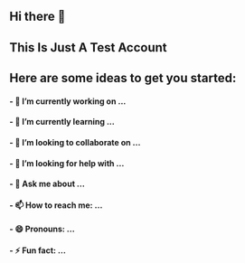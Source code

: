 ## Hi there 👋

## This Is Just A Test Account


## Here are some ideas to get you started:

#### - 🔭 I’m currently working on ...
#### - 🌱 I’m currently learning ...
#### - 👯 I’m looking to collaborate on ...
#### - 🤔 I’m looking for help with ...
#### - 💬 Ask me about ...
#### - 📫 How to reach me: ...
#### - 😄 Pronouns: ...
#### - ⚡ Fun fact: ...

